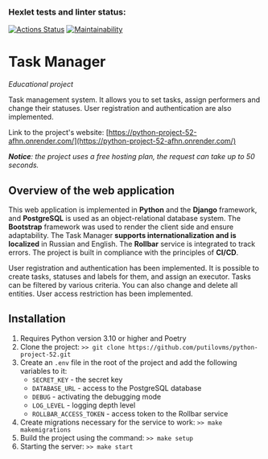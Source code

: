 ### Hexlet tests and linter status:
[![Actions Status](https://github.com/putilovms/python-project-52/actions/workflows/hexlet-check.yml/badge.svg)](https://github.com/putilovms/python-project-52/actions)
[![Maintainability](https://api.codeclimate.com/v1/badges/157533a779f6d55f56f9/maintainability)](https://codeclimate.com/github/putilovms/python-project-52/maintainability)

# Task Manager
*Educational project*

Task management system. It allows you to set tasks, assign performers and change their statuses. User registration and authentication are also implemented.

Link to the project's website: [https://python-project-52-afhn.onrender.com/](https://python-project-52-afhn.onrender.com/)

***Notice**: the project uses a free hosting plan, the request can take up to 50 seconds.*

## Overview of the web application

This web application is implemented in **Python** and the **Django** framework, and **PostgreSQL** is used as an object-relational database system. The **Bootstrap** framework was used to render the client side and ensure adaptability. The Task Manager **supports internationalization and is localized** in Russian and English. The **Rollbar** service is integrated to track errors. The project is built in compliance with the principles of **CI/CD**.

User registration and authentication has been implemented. It is possible to create tasks, statuses and labels for them, and assign an executor. Tasks can be filtered by various criteria. You can also change and delete all entities. User access restriction has been implemented.

## Installation

1. Requires Python version 3.10 or higher and Poetry
2. Clone the project: `>> git clone https://github.com/putilovms/python-project-52.git`
3. Create an `.env` file in the root of the project and add the following variables to it:
    * `SECRET_KEY` - the secret key
    * `DATABASE_URL` - access to the PostgreSQL database
    * `DEBUG` - activating the debugging mode
    * `LOG_LEVEL` - logging depth level
    * `ROLLBAR_ACCESS_TOKEN` - access token to the Rollbar service
4. Create migrations necessary for the service to work: `>> make makemigrations`
5. Build the project using the command: `>> make setup`
6. Starting the server: `>> make start`
